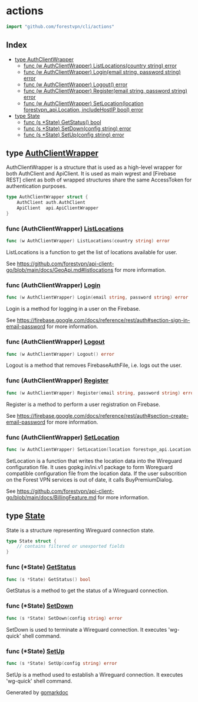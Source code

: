 <!-- Code generated by gomarkdoc. DO NOT EDIT -->

# actions

```go
import "github.com/forestvpn/cli/actions"
```

## Index

- [type AuthClientWrapper](<#type-authclientwrapper>)
  - [func (w AuthClientWrapper) ListLocations(country string) error](<#func-authclientwrapper-listlocations>)
  - [func (w AuthClientWrapper) Login(email string, password string) error](<#func-authclientwrapper-login>)
  - [func (w AuthClientWrapper) Logout() error](<#func-authclientwrapper-logout>)
  - [func (w AuthClientWrapper) Register(email string, password string) error](<#func-authclientwrapper-register>)
  - [func (w AuthClientWrapper) SetLocation(location forestvpn_api.Location, includeHostIP bool) error](<#func-authclientwrapper-setlocation>)
- [type State](<#type-state>)
  - [func (s *State) GetStatus() bool](<#func-state-getstatus>)
  - [func (s *State) SetDown(config string) error](<#func-state-setdown>)
  - [func (s *State) SetUp(config string) error](<#func-state-setup>)


## type [AuthClientWrapper](<https://github.com/forestvpn/cli/blob/main/src/actions/main.go#L29-L32>)

AuthClientWrapper is a structure that is used as a high\-level wrapper for both AuthClient and ApiClient. It is used as main wgrest and \[Firebase REST\] client as both of wrapped structures share the same AccessToken for authentication purposes.

```go
type AuthClientWrapper struct {
    AuthClient auth.AuthClient
    ApiClient  api.ApiClientWrapper
}
```

### func \(AuthClientWrapper\) [ListLocations](<https://github.com/forestvpn/cli/blob/main/src/actions/main.go#L159>)

```go
func (w AuthClientWrapper) ListLocations(country string) error
```

ListLocations is a function to get the list of locations available for user.

See https://github.com/forestvpn/api-client-go/blob/main/docs/GeoApi.md#listlocations for more information.

### func \(AuthClientWrapper\) [Login](<https://github.com/forestvpn/cli/blob/main/src/actions/main.go#L79>)

```go
func (w AuthClientWrapper) Login(email string, password string) error
```

Login is a method for logging in a user on the Firebase.

See https://firebase.google.com/docs/reference/rest/auth#section-sign-in-email-password for more information.

### func \(AuthClientWrapper\) [Logout](<https://github.com/forestvpn/cli/blob/main/src/actions/main.go#L145>)

```go
func (w AuthClientWrapper) Logout() error
```

Logout is a method that removes FirebaseAuthFile, i.e. logs out the user.

### func \(AuthClientWrapper\) [Register](<https://github.com/forestvpn/cli/blob/main/src/actions/main.go#L37>)

```go
func (w AuthClientWrapper) Register(email string, password string) error
```

Register is a method to perform a user registration on Firebase.

See https://firebase.google.com/docs/reference/rest/auth#section-create-email-password for more information.

### func \(AuthClientWrapper\) [SetLocation](<https://github.com/forestvpn/cli/blob/main/src/actions/main.go#L202>)

```go
func (w AuthClientWrapper) SetLocation(location forestvpn_api.Location, includeHostIP bool) error
```

SetLocation is a function that writes the location data into the Wireguard configuration file. It uses gopkg.in/ini.v1 package to form Woreguard compatible configuration file from the location data. If the user subscrition on the Forest VPN services is out of date, it calls BuyPremiumDialog.

See https://github.com/forestvpn/api-client-go/blob/main/docs/BillingFeature.md for more information.

## type [State](<https://github.com/forestvpn/cli/blob/main/src/actions/state.go#L10-L12>)

State is a structure representing Wireguard connection state.

```go
type State struct {
    // contains filtered or unexported fields
}
```

### func \(\*State\) [GetStatus](<https://github.com/forestvpn/cli/blob/main/src/actions/state.go#L26>)

```go
func (s *State) GetStatus() bool
```

GetStatus is a method to get the status of a Wireguard connection.

### func \(\*State\) [SetDown](<https://github.com/forestvpn/cli/blob/main/src/actions/state.go#L39>)

```go
func (s *State) SetDown(config string) error
```

SetDown is used to terminate a Wireguard connection. It executes 'wg\-quick' shell command.

### func \(\*State\) [SetUp](<https://github.com/forestvpn/cli/blob/main/src/actions/state.go#L33>)

```go
func (s *State) SetUp(config string) error
```

SetUp is a method used to establish a Wireguard connection. It executes 'wg\-quick' shell command.



Generated by [gomarkdoc](<https://github.com/princjef/gomarkdoc>)
